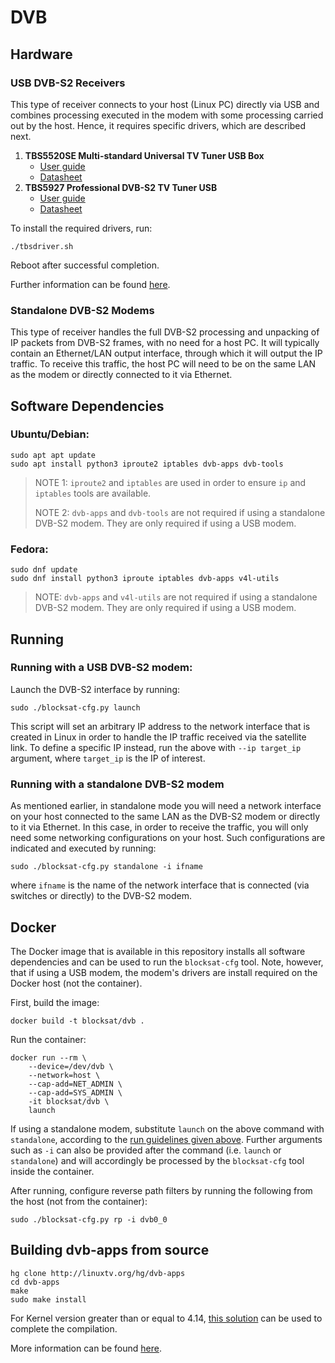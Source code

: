 # DVB

## Hardware

### USB DVB-S2 Receivers

This type of receiver connects to your host (Linux PC) directly via USB and
combines processing executed in the modem with some processing carried out by
the host. Hence, it requires specific drivers, which are described next.

1. **TBS5520SE Multi-standard Universal TV Tuner USB Box**
    - [User guide](https://www.tbsiptv.com/download/tbs5520se/tbs5520se_user_guide.pdf)
    - [Datasheet](https://www.tbsiptv.com/download/tbs5520se/tbs5520se_multi_standard_universal_tv_tuner_box_data_sheet.pdf)
2. **TBS5927 Professional DVB-S2 TV Tuner USB**
    - [User guide](https://www.tbsiptv.com/download/tbs5927/tbs5957_user_guide.pdf)
    - [Datasheet](https://www.tbsiptv.com/download/tbs5927/tbs5927_professtional_dvb-S2_TV_Tuner_USB_data_sheet.pdf)

To install the required drivers, run:

```
./tbsdriver.sh
```

Reboot after successful completion.

Further information can be found
[here](https://github.com/tbsdtv/linux_media/wiki).

### Standalone DVB-S2 Modems

This type of receiver handles the full DVB-S2 processing and unpacking of IP
packets from DVB-S2 frames, with no need for a host PC. It will typically
contain an Ethernet/LAN output interface, through which it will output the IP
traffic. To receive this traffic, the host PC will need to be on the same LAN as
the modem or directly connected to it via Ethernet.

## Software Dependencies

### Ubuntu/Debian:

```
sudo apt apt update
sudo apt install python3 iproute2 iptables dvb-apps dvb-tools
```

> NOTE 1: `iproute2` and `iptables` are used in order to ensure `ip` and
> `iptables` tools are available.
>
> NOTE 2: `dvb-apps` and `dvb-tools` are not required if using a standalone
> DVB-S2 modem. They are only required if using a USB modem.


### Fedora:
```
sudo dnf update
sudo dnf install python3 iproute iptables dvb-apps v4l-utils
```

> NOTE: `dvb-apps` and `v4l-utils` are not required if using a standalone DVB-S2
> modem. They are only required if using a USB modem.

## Running

### Running with a USB DVB-S2 modem:

Launch the DVB-S2 interface by running:

```
sudo ./blocksat-cfg.py launch
```

This script will set an arbitrary IP address to the network interface that is
created in Linux in order to handle the IP traffic received via the satellite
link. To define a specific IP instead, run the above with `--ip target_ip`
argument, where `target_ip` is the IP of interest.

### Running with a standalone DVB-S2 modem

As mentioned earlier, in standalone mode you will need a network interface on
your host connected to the same LAN as the DVB-S2 modem or directly to it via
Ethernet. In this case, in order to receive the traffic, you will only need some
networking configurations on your host. Such configurations are indicated and
executed by running:

```
sudo ./blocksat-cfg.py standalone -i ifname
```

where `ifname` is the name of the network interface that is connected (via
switches or directly) to the DVB-S2 modem.

## Docker

The Docker image that is available in this repository installs all software
dependencies and can be used to run the `blocksat-cfg` tool. Note, however, that
if using a USB modem, the modem's drivers are install required on the Docker
host (not the container).

First, build the image:

```
docker build -t blocksat/dvb .
```

Run the container:

```
docker run --rm \
	--device=/dev/dvb \
	--network=host \
	--cap-add=NET_ADMIN \
	--cap-add=SYS_ADMIN \
	-it blocksat/dvb \
	launch
```

If using a standalone modem, substitute `launch` on the above command with
`standalone`, according to the [run guidelines given above](#Running). Further
arguments such as `-i` can also be provided after the command (i.e. `launch` or
`standalone`) and will accordingly be processed by the `blocksat-cfg` tool
inside the container.

After running, configure reverse path filters by running the following from the
host (not from the container):

```
sudo ./blocksat-cfg.py rp -i dvb0_0
```

## Building dvb-apps from source

```
hg clone http://linuxtv.org/hg/dvb-apps
cd dvb-apps
make
sudo make install
```

For Kernel version greater than or equal to 4.14, [this
solution](https://gist.github.com/Kaeltis/d87dc76fc604f8b3373231dcd2d76568) can
be used to complete the compilation.

More information can be found
[here](https://www.linuxtv.org/wiki/index.php/LinuxTV_dvb-apps).
